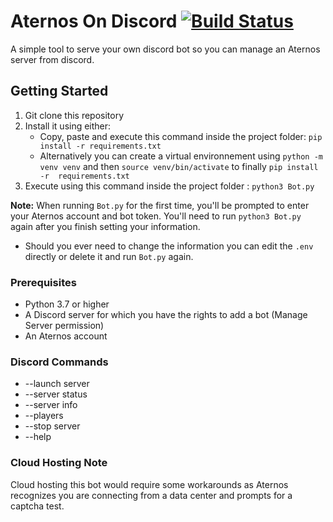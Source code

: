 # Aternos On Discord [![Build Status](https://travis-ci.com/Mekolaos/JackADit.svg?branch=master)](https://travis-ci.com/Mekolaos/JackADit)

A simple tool to serve your own discord bot so you can manage an Aternos server from discord.

## Getting Started

1. Git clone this repository
2. Install it using either:
   * Copy, paste and execute this command inside the project folder: ```pip install -r requirements.txt```
   * Alternatively you can create a virtual environnement using ```python -m venv venv``` and then ```source venv/bin/activate``` to finally ```pip install -r  requirements.txt```
3. Execute using this command inside the project folder : ```python3 Bot.py```

**Note:** When running ```Bot.py``` for the first time, you'll be prompted to enter your Aternos account and bot token. You'll need to run ```python3 Bot.py``` again after you finish setting your information.

* Should you ever need to change the information you can edit the ```.env``` directly or delete it and run ```Bot.py``` again.

### Prerequisites

* Python 3.7 or higher
* A Discord server for which you have the rights to add a bot (Manage Server permission)
* An Aternos account

### Discord Commands

* --launch server
* --server status
* --server info
* --players
* --stop server
* --help


### Cloud Hosting Note

Cloud hosting this bot would require some workarounds as Aternos recognizes you are connecting from a data center and prompts for a captcha test.
